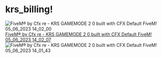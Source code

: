 # krs_billing!

![FiveM® by Cfx re - KRS GAMEMODE 2 0 built with CFX Default FiveM! 05_06_2023 14_02_00](https://github.com/KRS-KAROS/krs_billing/assets/131356071/760c7693-6230-47ea-b115-985f1499ee4f)
[FiveM® by Cfx re - KRS GAMEMODE 2 0 built with CFX Default FiveM! 05_06_2023 14_02_07](https://github.com/KRS-KAROS/krs_billing/assets/131356071/26d997ac-0ced-4fc1-844e-d8cbe7b0e1f9)
![FiveM® by Cfx re - KRS GAMEMODE 2 0 built with CFX Default FiveM! 05_06_2023 14_01_43](https://github.com/KRS-KAROS/krs_billing/assets/131356071/e5c4e863-1cad-4887-956f-521765606469)
